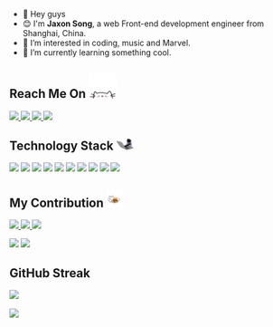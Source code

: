 - 👋 Hey guys
- 😊 I'm **Jaxon Song**, a web Front-end development engineer from Shanghai, China.
- 👀 I’m interested in coding, music and Marvel.
- 🌱 I’m currently learning something cool.

<h2 align="start">Reach Me On <img src="images/cat.gif" width="50"></h2>
<p align="start">
  <a href="mailto:song.jaxon@gmail.com" target="_blank">
    <img src="https://img.shields.io/badge/-Email-black?style=flat&logo=gmail"/>
  </a>
  <a href="https://github.com/JaxonSong" target="_blank">
    <img src="https://img.shields.io/badge/-GitHub-black?style=flat&logo=github"/>
  </a>
  <a href="https://www.jaxon.fun" target="_blank">
    <img src="https://img.shields.io/badge/-Blog-F2DBEC?style=flat&logo=blog"/>
  </a>
  <a href="https://mp.weixin.qq.com/s?__biz=Mzg2OTQxNDgxNw==&mid=2247483658&idx=1&sn=27102281cec25fe22a316e2e142928bd&chksm=ce9c23c4f9ebaad2fd488f3aa868419227b65627f3fc31fe0b953e78f7df912ca03299bf7d43#rd" target="_blank">
    <img src="https://img.shields.io/badge/-Wechat Official Accounts-ddd?style=flat&logo=wechat"/>
  </a>
</p>

<h2 align="start">Technology Stack <img src="images/coding.gif" width="30"></h2>
<p align="start">
<img src="https://img.shields.io/badge/-HTML5-E34F26?style=flat&logo=html5&logoColor=white"/>
<img src="https://img.shields.io/badge/-CSS3-1572B6?style=flat&logo=css3"/>
<img src="https://img.shields.io/badge/-JavaScript-333?style=flat&logo=javascript"/>
<img src="https://img.shields.io/badge/-Node.js-333?style=flat&logo=Node.js"/>
<img src="https://img.shields.io/badge/-Vue-333?style=flat&logo=vue.js"/>
<img src="https://img.shields.io/badge/-React-333?style=flat&logo=react"/>
<img src="https://img.shields.io/badge/-Angular-333?style=flat&logoColor=DD1A16&logo=angular"/>
<img src="https://img.shields.io/badge/-Flutter-333?style=flat&logoColor=0091EA&logo=flutter"/>
<img src="https://img.shields.io/badge/-GO-333?style=flat&logo=go"/>
<img src="https://img.shields.io/badge/-MySQL-333?style=flat&logo=mysql"/>
</p>

<h2 align="start">My Contribution <img src="images/contribution.gif" width="30"></h2>
<p align="start">
<a href="https://www.npmjs.com/package/@jaxon_song/image-processor" target="_blank">
  <img src="https://img.shields.io/badge/image_processor-FC7810?style=flat-square&logo=npm"/>
</a>
<a href="https://www.npmjs.com/package/@jaxon_song/image-scaler" target="_blank">
  <img src="https://img.shields.io/badge/image_scaler-FC7810?style=flat-square&logo=npm"/>
</a>
<a href="https://www.npmjs.com/package/@jaxon_song/color-converter" target="_blank">
  <img src="https://img.shields.io/badge/color_converter-FC7810?style=flat-square&logo=npm"/>
</a>
</p>

<p align = "start">
  <img src = "https://github-readme-stats.vercel.app/api?username=JaxonSong&show_icons=true&theme=tokyonight&line_height=27">
  <img src = "https://github-readme-stats.vercel.app/api/top-langs/?username=JaxonSong&theme=radical">
</p>

<p align = "start">
  <h2>GitHub Streak</h2>
  <img width="50%" src="https://github-readme-streak-stats.herokuapp.com/?user=JaxonSong&show_icons=true&locale=en&layout=compact&theme=radical&line_height=0" />
</p>

<p align = "start">
 <img src="https://activity-graph.herokuapp.com/graph?username=JaxonSong&theme=redical">
</p>

<!---
JaxonSong/JaxonSong is a ✨ special ✨ repository because its `README.md` (this file) appears on your GitHub profile.
You can click the Preview link to take a look at your changes.
--->

